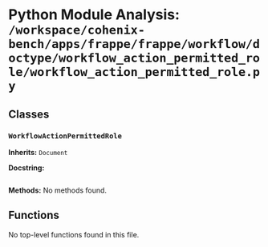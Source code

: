# Python Module Analysis: `/workspace/cohenix-bench/apps/frappe/frappe/workflow/doctype/workflow_action_permitted_role/workflow_action_permitted_role.py`

## Classes

### `WorkflowActionPermittedRole`
**Inherits:** `Document`


**Docstring:**
```

```

**Methods:**
No methods found.




## Functions

No top-level functions found in this file.
